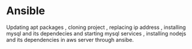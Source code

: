 # Ansible
Updating apt packages , cloning project , replacing ip address , installing mysql and its dependecies and starting mysql services , installing nodejs and its dependencies in aws server through ansibe.
